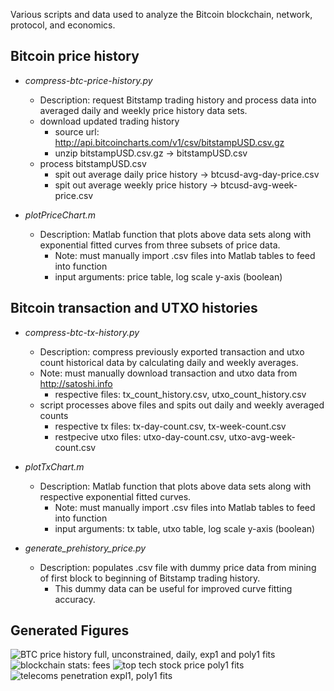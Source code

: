 Various scripts and data used to analyze the Bitcoin blockchain, network, protocol, and economics.

## Bitcoin price history

 - _compress-btc-price-history.py_
   - Description: request Bitstamp trading history and process data into averaged daily and weekly price history data sets.
   - download updated trading history
     - source url: http://api.bitcoincharts.com/v1/csv/bitstampUSD.csv.gz
     - unzip bitstampUSD.csv.gz -> bitstampUSD.csv
   - process bitstampUSD.csv
     - spit out average daily price history -> btcusd-avg-day-price.csv
     - spit out average weekly price history -> btcusd-avg-week-price.csv

 - _plotPriceChart.m_
   - Description: Matlab function that plots above data sets along with exponential fitted curves from three subsets of price data.
     - Note: must manually import .csv files into Matlab tables to feed into function
     - input arguments: price table, log scale y-axis (boolean)

## Bitcoin transaction and UTXO histories

 - _compress-btc-tx-history.py_
   - Description: compress previously exported transaction and utxo count historical data by calculating daily and weekly averages.
   - Note: must manually download transaction and utxo data from http://satoshi.info
     - respective files: tx_count_history.csv, utxo_count_history.csv
   - script processes above files and spits out daily and weekly averaged counts
     - respective tx files: tx-day-count.csv, tx-week-count.csv
     - restpecive utxo files: utxo-day-count.csv, utxo-avg-week-count.csv

 - _plotTxChart.m_
   - Description: Matlab function that plots above data sets along with respective exponential fitted curves.
     - Note: must manually import .csv files into Matlab tables to feed into function
     - input arguments: tx table, utxo table, log scale y-axis (boolean)

 - _generate_prehistory_price.py_
   - Description: populates .csv file with dummy price data from mining of first block to beginning of Bitstamp trading history.
     - This dummy data can be useful for improved curve fitting accuracy.

## Generated Figures

![BTC price history full, unconstrained, daily, exp1 and poly1 fits](https://github.com/toadlyBroodle/bitcoin-analysis/blob/master/figs/Jun30/bitstamp-btcusd-trading-price-full-week-exp1-poly1-fits-24Jun2018.png)
![blockchain stats: fees](https://github.com/toadlyBroodle/bitcoin-analysis/blob/master/figs/Jun30/blkchn-stats-fees-exp1-poly1-fits.png)
![top tech stock price poly1 fits](https://github.com/toadlyBroodle/bitcoin-analysis/blob/master/figs/Mar22/top-corp-tech-stock-prices-week-fits.png)
![telecoms penetration expl1, poly1 fits](https://github.com/toadlyBroodle/bitcoin-analysis/blob/master/figs/Mar22/world-bank-development-indicators-telecoms-penetration-exp1-poly1-fit.png)
